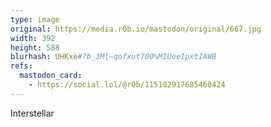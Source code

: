 ```yaml
---
type: image
original: https://media.r0b.io/mastodon/original/667.jpg
width: 392
height: 588
blurhash: UHKxe#?b_3M|~qofxut700%MIUoeIpxtIAWB
refs:
  mastodon_card:
    - https://social.lol/@r0b/115102917685460424
---
```


Interstellar
